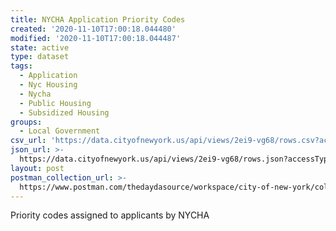 ```yaml
---
title: NYCHA Application Priority Codes
created: '2020-11-10T17:00:18.044480'
modified: '2020-11-10T17:00:18.044487'
state: active
type: dataset
tags:
  - Application
  - Nyc Housing
  - Nycha
  - Public Housing
  - Subsidized Housing
groups:
  - Local Government
csv_url: 'https://data.cityofnewyork.us/api/views/2ei9-vg68/rows.csv?accessType=DOWNLOAD'
json_url: >-
  https://data.cityofnewyork.us/api/views/2ei9-vg68/rows.json?accessType=DOWNLOAD
layout: post
postman_collection_url: >-
  https://www.postman.com/thedaydasource/workspace/city-of-new-york/collection/15909983-43a0a020-f3bd-4d8f-83a3-def5edb3fc50
---
```

Priority codes assigned to applicants by NYCHA
